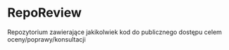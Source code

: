 # RepoReview
Repozytorium zawierające jakikolwiek kod do publicznego dostępu celem oceny/poprawy/konsultacji
